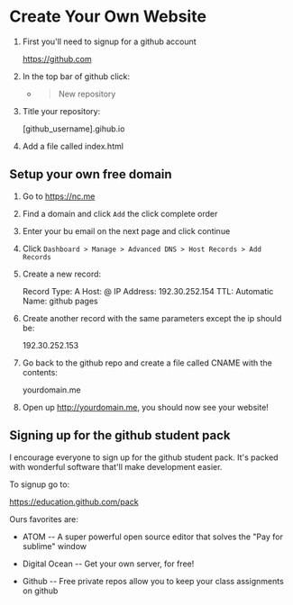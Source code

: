 # Create Your Own Website

1. First you'll need to signup for a github account

	https://github.com

2. In the top bar of github click: 

	+ > New repository

3. Title your repository:

	[github_username].gihub.io

4. Add a file called index.html



## Setup your own free domain

1. Go to https://nc.me

2. Find a domain and click `Add` the click complete order

3. Enter your bu email on the next page and click continue

4. Click `Dashboard > Manage > Advanced DNS > Host Records > Add Records`

5. Create a new record:

	Record Type: A
	Host: @
	IP Address: 192.30.252.154
	TTL: Automatic
	Name: github pages

6. Create another record with the same parameters except the ip should be:

	192.30.252.153

7. Go back to the github repo and create a file called CNAME with the contents:

	yourdomain.me

8. Open up http://yourdomain.me, you should now see your website!

## Signing up for the github student pack

I encourage everyone to sign up for the github student pack. It's packed with wonderful software that'll make development easier.

To signup go to:

https://education.github.com/pack

Ours favorites are:

* ATOM -- A super powerful open source editor that solves the "Pay for sublime" window

* Digital Ocean -- Get your own server, for free!

* Github -- Free private repos allow you to keep your class assignments on github


